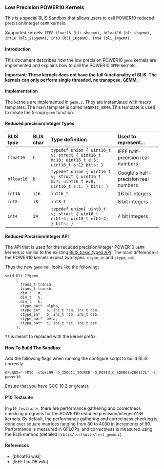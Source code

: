 ### Low Precision POWER10 Kernels

This is a special BLIS Sandbox that allows users to call POWER10 reduced precision/integer `GEMM` kernels. 

Supported kernels: `IEEE float16 (bli_shgemm), bfloat16 (bli_sbgemm), int16 (bli_i16gemm), int8 (bli_i8gemm), int4 (bli_i4gemm)`.

#### Introduction

This document describes how the low precision POWER10 `gemm` kernels are implemented and explains how to call the POWER10 `GEMM` kernels. 

**Important: These kernels does not have the full functionality of BLIS. The kernels can only perform single threaded, no transpose, GEMM.**

#### Implementation

The kernels are implemented in `gemm.c`. They are instantiated with macro templates. The main template is called `GENERIC_GEMM`. This template is used to create the 5-loop `gemm` function.

#### Reduced precision/integer Types

| BLIS type  | BLIS char | Type definition                        | Used to represent...                 |
|:-----------|:----------|:---------------------------------------|:-------------------------------------|
| `float16`    | `h`    | `typedef union { uint16_t v; struct { uint16_t m:10; uint16_t e:5; uint16_t s:1} bits; }` | IEEE half-precision real numbers        |
| `bfloat16`   | `b`    | `typedef union { uint16_t v; struct { uint16_t m:7; uint16_t e:8; uint16_t s:1; } bits; }` | Google's half-precision real numbers    |
| `int16`    | `i16`     | `int16_t`    | 16 bit integers |
| `int8`     | `i8`       | `int8_t`  | 8 bit integers |
| `int4`     | `i4`       | `typedef union{ uint8_t v; struct { uint8_t nib1:4; uint8_t nib2:4; } bits; }` | 4 bit integers |

#### Reduced Precision/Integer API

The API that is used for the reduced precision/integer POWER10 `GEMM` kernels is similar to the existing [BLIS basic typed API](https://github.com/flame/blis/blob/master/docs/BLISTypedAPI.md). The main difference is the POWER10 kernels expect two types: `ctype_in` and `ctype_out`.

Thus the new `gemm` call looks like the following:

```
void bli_??gemm
     (
       trans_t transa,
       trans_t transb,
       dim_t   m,
       dim_t   n,
       dim_t   k,
       ctype_out*  alpha,
       ctype_in*   a, inc_t rsa, inc_t csa,
       ctype_in*   b, inc_t rsb, inc_t csb,
       ctype_out*  beta,
       ctype_out*  c, inc_t rsc, inc_t csc
     );
```

`??` is meant to replaced with the kernel prefix.

#### How To Build The Sandbox

Add the following flags when running the configure script to build BLIS correctly.

`CFLAGS="-fPIC -std=c99 -D_ISOC11_SOURCE -D_POSIX_C_SOURCE=200112L" -s power10`

Ensure that you have GCC 10.2 or greater.


#### P10 Testsuite

In `p10_testsuite`, there are performance gathering and correctness checking programs for the POWER10 reduced precision/integer `GEMM` kernels. By default, the performance gathering and correctness checking is done over square matrices ranging from 80 to 4000 in increments of 80. Performance is measured in GFLOPs, and correctness is measured using the BLIS method (detailed in `blis/testsuite/test_gemm.c`).

#### References

* [bfloat16 wiki]
* [IEEE float16 wiki]
